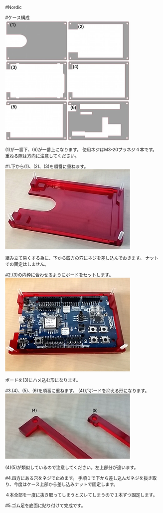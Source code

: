 #Nordic

#ケース構成<br>
![](/img/1100_case/manual/nordic_00.jpg)

(1)が一番下、(6)が一番上になります。
使用ネジはM3-20プラネジ４本です。
重ねる際は方向に注意してください。

#1.下から(1)、(2)、(3)を順番に重ねます。
![](/img/1100_case/manual/nordic_01.jpg)

組み立て易くする為に、下から四方の穴にネジを差し込んでおきます。
ナットでの固定はしません。

#2.(3)の内枠に合わせるようにボードをセットします。
![](/img/1100_case/manual/nordic_02.jpg)

ボードを(3)にハメ込む形になります。

#3.(4)、(5)、(6)を順番に重ねます。
(4)がボードを抑える形になります。
![](/img/1100_case/manual/nordic_03.jpg)

(4)(5)が類似しているので注意してください。左上部分が違います。

#4.四方にある穴をネジで止めます。
手順１で下から差し込んだネジを抜き取り、今度はケース上部から差し込みナットで固定します。

４本全部を一度に抜き取ってしまうとズレてしまうので１本ずつ固定します。

#5.ゴム足を底面に貼り付けて完成です。